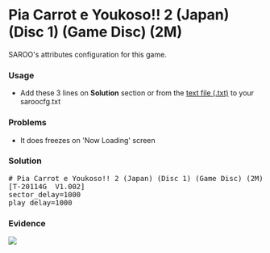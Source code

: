 # Pia Carrot e Youkoso!! 2 (Japan) (Disc 1) (Game Disc) (2M)

SAROO's attributes configuration for this game.

### Usage

- Add these 3 lines on **Solution** section or from the [text file (.txt)](./config.txt) to your saroocfg.txt

### Problems

- It does freezes on 'Now Loading' screen

### Solution

<pre># Pia Carrot e Youkoso!! 2 (Japan) (Disc 1) (Game Disc) (2M)
[T-20114G  V1.002]
sector_delay=1000
play_delay=1000</pre>

### Evidence

[![](https://img.youtube.com/vi/fYEm7gOIvNc/0.jpg)](https://youtu.be/fYEm7gOIvNc)
